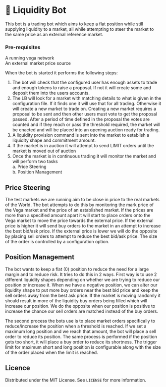 # 🤖 Liquidity Bot

This bot is a trading bot which aims to keep a flat position while still supplying liquidity to a market, all while attempting to steer the market to the same price as an external reference market.

### Pre-requisites

A running vega network<br>
An external market price source

When the bot is started it performs the following steps:

1. The bot will check that the configured user has enough assets to trade and enough tokens to raise a proposal. If not it will create some and deposit them into the users accounts.
1. The LB will look for a market with matching details to what is given in the configuration file. If it finds one it will use that for all trading. Otherwise it will create a new market to trade on. Creating a new market requires a proposal to be sent and then other users must vote to get the proposal passed. After a period of time defined in the proposal the votes are counted and if they reach or pass the threshold required, the market will be enacted and will be placed into an opening auction ready for trading.
1. A liquidity provision command is sent into the market to establish a liquidity shape and commitment amount.
1. If the market is in auction it will attempt to send LIMIT orders until the market is moved out of auction
1. Once the market is in continuous trading it will monitor the market and will perform two tasks<br>
 a. Price Steering<br>
 b. Position Management


## Price Steering
The test markets we are running aim to be close in price to the real markets of the World. The bot attempts to do this by monitoring the mark price of the Vega market and the price of an established market. If the prices are more than a specified amount apart it will start to place orders onto the Vega market to move the price towards the external price. If the external price is higher it will send buy orders to the market in an attempt to increase the best bid/ask price. If the external price is lower we will do the opposite by placing sell orders to attempt to reduce the best bid/ask price. The size of the order is controlled by a configuration option.


## Position Management
The bot wants to keep a flat (0) position to reduce the need for a large margin and to reduce risk. It tries to do this in 2 ways. First way is to use 2 different liquidity shapes depending on whether we are trying to reduce our position or increase it. When we have a negative position, we can alter our liquidity shape to put more buy orders near the best bid price and keep the sell orders away from the best ask price. If the market is moving randomly it should result in more of the liquidity buy orders being filled which will increase our position. We do the opposite when our position is positive to increase the chance our sell orders are matched instead of the buy orders.

The second process the bots use is to place market orders specifically to reduce/increase the position when a threshold is reached. If we set a maximum long position and we reach that amount, the bot will place a sell order to reduce its position. The same process is performed if the position gets too short, it will place a buy order to reduce its shortness. The trigger limit for maximum short and long position is configurable along with the size of the order placed when the limit is reached.

## Licence

Distributed under the MIT License. See `LICENSE` for more information.
